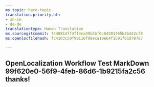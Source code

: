 ```yaml
---
ms.topic: hero-topic
translation.priority.ht:
- zh-cn
- de-de
translationtype: Human Translation
ms.sourcegitcommit: 744881dff4ff4ea39b5bf0c84201465b4bd42cf8
ms.openlocfilehash: fc4103c50f90116f98eca19e64f1591f61d78787

---
```

## OpenLocalization Workflow Test MarkDown 99f620e0-56f9-4feb-86d6-1b9215fa2c56 thanks!



<!--HONumber=Jul16_HO2-->


